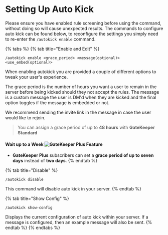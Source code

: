 # Setting Up Auto Kick

Please ensure you have enabled rule screening before using the command, without doing so will cause unexpected results. The commands to configure auto kick can be found below, to reconfigure the settings you simply need to re-enter the `/autokick enable` command.

{% tabs %}
{% tab title="Enable and Edit" %}
```
/autokick enable <grace_period> <message(optional)> <use_embed(optional)>
```



When enabling autokick you are provided a couple of different options to tweak your user's experience.

The grace period is the number of hours you want a user to remain in the server before being kicked should they not accept the rules. The message is a custom message the user is DM'd when they are kicked and the final option toggles if the message is embedded or not.

We recommend sending the invite link in the message in case the user would like to rejoin.

> You can assign a grace period of up to **48 hours** with **GateKeeper Standard**

#### Wait up to a Week ![GateKeeper Plus Feature](https://img.shields.io/badge/GateKeeper%20Plus-5865F2?style=flat)

* **GateKeeper Plus** subscribers can set a **grace period of up to seven days** instead of **two days**.
{% endtab %}

{% tab title="Disable" %}
```
/autokick disable
```



This command will disable auto kick in your server.
{% endtab %}

{% tab title="Show Config" %}
```
/autokick show-config
```



Displays the current configuration of auto kick within your server. If a message is configured, then an example message will also be sent.
{% endtab %}
{% endtabs %}

